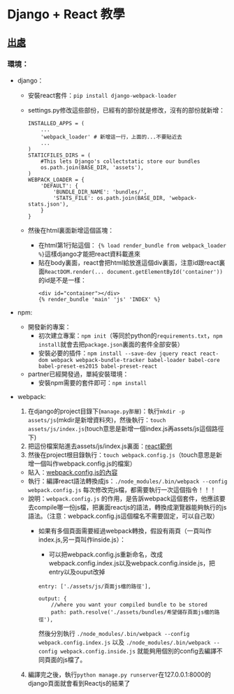 # Django + React 教學
## [出處](http://geezhawk.github.io/using-react-with-django-rest-framework)

### 環境：
* django：
  * 安裝react套件：`pip install django-webpack-loader`
  * settings.py修改這些部份，已經有的部份就是修改，沒有的部份就新增：
    ```
    INSTALLED_APPS = (
        ...
        'webpack_loader' # 新增這一行，上面的...不要貼近去
        ...
    )
    STATICFILES_DIRS = (
        #This lets Django's collectstatic store our bundles
        os.path.join(BASE_DIR, 'assets'),
    )
    WEBPACK_LOADER = {
        'DEFAULT': {
            'BUNDLE_DIR_NAME': 'bundles/',
            'STATS_FILE': os.path.join(BASE_DIR, 'webpack-stats.json'),
        }
    }
    ```

  * 然後在html裏面新增這個區塊：
    * 在html第1行貼這個：
      `{% load render_bundle from webpack_loader %}`這樣django才能把react資料載進來
    * 貼在body裏面，react會把html給放進這個div裏面，注意id跟react裏面`ReactDOM.render(... document.getElementById('container'))` 的id是不是一樣：
      ```
      <div id="container"></div>
      {% render_bundle 'main' 'js' 'INDEX' %}
      ```

* npm:
  * 開發新的專案：
    * 初次建立專案：`npm init`（等同於python的`requirements.txt`，`npm install`就會去把`package.json`裏面的套件全部安裝）
    * 安裝必要的插件：`npm install --save-dev jquery react react-dom webpack webpack-bundle-tracker babel-loader babel-core babel-preset-es2015 babel-preset-react`
  * partner已經開發過，單純安裝環境：
    * 安裝npm需要的套件即可：`npm install`
* webpack:
  1. 在django的project目錄下(`manage.py那層`)：執行`mkdir -p assets/js`(mkdir是新增資料夾)，然後執行：`touch assets/js/index.js`(touch意思是新增一個index.js再assets/js這個路徑下)
  2. 把這份檔案貼進去assets/js/index.js裏面：[react範例](./index.js)
  3. 然後在project根目錄執行：`touch webpack.config.js`（touch意思是新增一個叫作webpack.config.js的檔案）
    * 貼入：[webpack.config.js的內容](./webpack.config.js)
    * 執行：編譯react語法轉換成js：`./node_modules/.bin/webpack --config webpack.config.js` 每次修改完js檔，都需要執行一次這個指令！！！
    * 說明：`webpack.config.js` 的作用，是告訴webpack這個套件，他應該要去compile哪一份js檔，把裏面reactjs的語法，轉換成瀏覽器能夠執行的js語法。（注意：webpack.config.js這個檔名不需要固定，可以自己取）
      * 如果有多個頁面需要經過webpack轉換，假設有兩頁（一頁叫作index.js,另一頁叫作inside.js）：
        * 可以把webpack.config.js重新命名，改成webpack.config.index.js以及webpack.config.inside.js，把entry以及ouput改掉

        ```
        entry: ['./assets/js/頁面js檔的路徑'],

        output: {
            //where you want your compiled bundle to be stored
            path: path.resolve('./assets/bundles/希望儲存頁面js檔的路徑'),
        ```  

        然後分別執行 `./node_modules/.bin/webpack --config webpack.config.index.js` 以及 `./node_modules/.bin/webpack --config webpack.config.inside.js` 就能夠用個別的config去編譯不同頁面的js檔了。
  4. 編譯完之後，執行`python manage.py runserver`在127.0.0.1:8000的django頁面就會看到Reactjs的結果了

